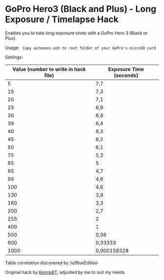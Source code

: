 # GoPro Hero3 (Black and Plus) - Long Exposure / Timelapse Hack

Enables you to take long exposure shots with a GoPro Hero 3 (Black or Plus).

Usage:
`` Copy autoexec.ash to root folder of your GoPro's microSD card``

Settings:

<table>
<thead>
<tr>
<th>Value (number to write in hack file)</th>
<th>Exposure Time (seconds)</th>
</tr>
</thead>
<tbody>
<tr>
<td>5</td>
<td>7,7</td>
</tr>
<tr>
<td>15</td>
<td>7,3</td>
</tr>
<tr>
<td>20</td>
<td>7,1</td>
</tr>
<tr>
<td>25</td>
<td>6,9</td>
</tr>
<tr>
<td>30</td>
<td>6,8</td>
</tr>
<tr>
<td>39</td>
<td>6,4</td>
</tr>
<tr>
<td>40</td>
<td>6,3</td>
</tr>
<tr>
<td>45</td>
<td>6,2</td>
</tr>
<tr>
<td>50</td>
<td>6,1</td>
</tr>
<tr>
<td>75</td>
<td>5,3</td>
</tr>
<tr>
<td>85</td>
<td>5</td>
</tr>
<tr>
<td>95</td>
<td>4,7</td>
</tr>
<tr>
<td>99</td>
<td>4,6</td>
</tr>
<tr>
<td>100</td>
<td>4,6</td>
</tr>
<tr>
<td>130</td>
<td>3,9</td>
</tr>
<tr>
<td>160</td>
<td>3,3</td>
</tr>
<tr>
<td>200</td>
<td>2,7</td>
</tr>
<tr>
<td>255</td>
<td>2</td>
</tr>
<tr>
<td>400</td>
<td>1</td>
</tr>
<tr>
<td>500</td>
<td>0,56</td>
</tr>
<tr>
<td>600</td>
<td>0,33333</td>
</tr>
<tr>
<td>1000</td>
<td>0,000158328</td>
</tr></tbody></table>

Table correlation discovered by /u/BlueEdition

Original hack by [KonradIT](https://github.com/KonradIT), adjusted by me to suit my needs
